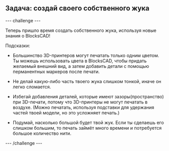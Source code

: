 ## Задача: создай своего собственного жука

--- challenge ---

Теперь пришло время создать собственного жука, используя новые знания о BlocksCAD!

Подсказки:

+ Большинство 3D-принтеров могут печатать только одним цветом. Ты можешь использовать цвета в BlocksCAD, чтобы придать желаемый внешний вид, а затем добавить детали с помощью перманентных маркеров после печати.

+ Не делай какую-либо часть твоего жука слишком тонкой, иначе он легко сломается.

+ Избегай добавления деталей, которые имеют зазоры(пространство) при 3D-печати, потому что 3D-принтеры не могут печатать в воздухе. (Можно печатать, используя подставки для удержания частей твоей модели, но это усложняет печать.)

+ Подумай, насколько большой будет твой жук. Если ты сделаешь его слишком большим, то печать займёт много времени и потребуется большое количество нити.

--- /challenge ---



 




  
